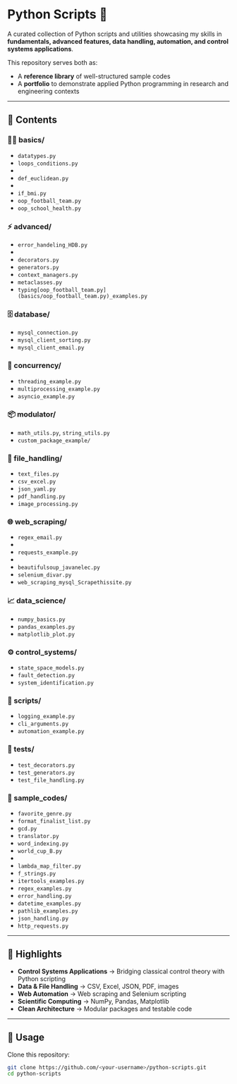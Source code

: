 # Python Scripts 🐍

A curated collection of Python scripts and utilities showcasing my skills in **fundamentals, advanced features, data handling, automation, and control systems applications**.  

This repository serves both as:
- A **reference library** of well-structured sample codes  
- A **portfolio** to demonstrate applied Python programming in research and engineering contexts  

---

## 📂 Contents

### 🧑‍💻 basics/
- `datatypes.py`
- `loops_conditions.py` 
- 
- `def_euclidean.py` 
- 
- `if_bmi.py`
- `oop_football_team.py`
- `oop_school_health.py`

### ⚡ advanced/
- `error_handeling_HDB.py`
- 
- `decorators.py` 
- `generators.py` 
- `context_managers.py` 
- `metaclasses.py` 
- `typing[oop_football_team.py](basics/oop_football_team.py)_examples.py`

### 🗄️ database/
- `mysql_connection.py`  
- `mysql_client_sorting.py` 
- `mysql_client_email.py`  
 

### 🔀 concurrency/
- `threading_example.py`
- `multiprocessing_example.py`
- `asyncio_example.py`

### 📦 modulator/
- `math_utils.py`, `string_utils.py`
- `custom_package_example/`  

### 📁 file_handling/
- `text_files.py`
- `csv_excel.py`
- `json_yaml.py`
- `pdf_handling.py`
- `image_processing.py`

### 🌐 web_scraping/
- `regex_email.py`
- 
- `requests_example.py`
- 
- `beautifulsoup_javanelec.py`
- `selenium_divar.py`
- `web_scraping_mysql_Scrapethissite.py`

### 📈 data_science/
- `numpy_basics.py`
- `pandas_examples.py`
- `matplotlib_plot.py`

### ⚙️ control_systems/
- `state_space_models.py`
- `fault_detection.py`
- `system_identification.py`

### 📝 scripts/
- `logging_example.py`
- `cli_arguments.py`
- `automation_example.py`

### 🧪 tests/
- `test_decorators.py`
- `test_generators.py`
- `test_file_handling.py`

### 🧩 sample_codes/
- `favorite_genre.py`  
- `format_finalist_list.py`
- `gcd.py`
- `translator.py`
- `word_indexing.py`
- `world_cup_B.py`
- 
- `lambda_map_filter.py`  
- `f_strings.py`  
- `itertools_examples.py`  
- `regex_examples.py`  
- `error_handling.py`  
- `datetime_examples.py`  
- `pathlib_examples.py`  
- `json_handling.py`  
- `http_requests.py`  

---

## 🚀 Highlights
- **Control Systems Applications** → Bridging classical control theory with Python scripting  
- **Data & File Handling** → CSV, Excel, JSON, PDF, images  
- **Web Automation** → Web scraping and Selenium scripting  
- **Scientific Computing** → NumPy, Pandas, Matplotlib  
- **Clean Architecture** → Modular packages and testable code  

---

## 📌 Usage
Clone this repository:
```bash
git clone https://github.com/<your-username>/python-scripts.git
cd python-scripts
